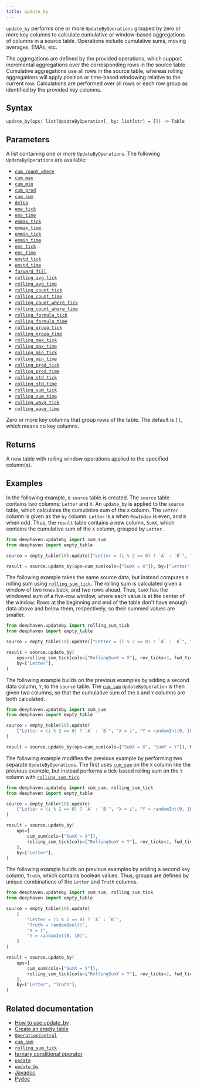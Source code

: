 ```yaml
---
title: update_by
---
```


`update_by` performs one or more `UpdateByOperations` grouped by zero or more key columns to calculate cumulative or window-based aggregations of columns in a source table. Operations include cumulative sums, moving averages, EMAs, etc.

The aggregations are defined by the provided operations, which support incremental aggregations over the corresponding rows in the source table. Cumulative aggregations use all rows in the source table, whereas rolling aggregations will apply position or time-based windowing relative to the current row. Calculations are performed over all rows or each row group as identified by the provided key columns.

## Syntax

```
update_by(ops: list[UpdateByOperation], by: list[str] = []) -> Table
```

## Parameters

<ParamTable>
<Param name="ops" type="list[UpdateByOperation]">

A list containing one or more `UpdateByOperations`. The following `UpdateByOperations` are available:

- [`cum_count_where`](./cum-count-where.md)
- [`cum_max`](./cum-max.md)
- [`cum_min`](./cum-min.md)
- [`cum_prod`](./cum-prod.md)
- [`cum_sum`](./cum-sum.md)
- [`delta`](./delta.md)
- [`ema_tick`](./ema-tick.md)
- [`ema_time`](./ema-time.md)
- [`emmax_tick`](./emmax-tick.md)
- [`emmax_time`](./emmax-time.md)
- [`emmin_tick`](./emmin-tick.md)
- [`emmin_time`](./emmin-time.md)
- [`ems_tick`](./ems-tick.md)
- [`ems_time`](./ems-time.md)
- [`emstd_tick`](./emstd-tick.md)
- [`emstd_time`](./emstd-time.md)
- [`forward_fill`](./forward-fill.md)
- [`rolling_avg_tick`](./rolling-avg-tick.md)
- [`rolling_avg_time`](./rolling-avg-time.md)
- [`rolling_count_tick`](./rolling-count-tick.md)
- [`rolling_count_time`](./rolling-count-time.md)
- [`rolling_count_where_tick`](./rolling-count-where-tick.md)
- [`rolling_count_where_time`](./rolling-count-where-time.md)
- [`rolling_formula_tick`](./rolling-formula-tick.md)
- [`rolling_formula_time`](./rolling-formula-time.md)
- [`rolling_group_tick`](./rolling-group-tick.md)
- [`rolling_group_time`](./rolling-group-time.md)
- [`rolling_max_tick`](./rolling-max-tick.md)
- [`rolling_max_time`](./rolling-max-time.md)
- [`rolling_min_tick`](./rolling-min-tick.md)
- [`rolling_min_time`](./rolling-min-time.md)
- [`rolling_prod_tick`](./rolling-prod-tick.md)
- [`rolling_prod_time`](./rolling-prod-time.md)
- [`rolling_std_tick`](./rolling-std-tick.md)
- [`rolling_std_time`](./rolling-std-time.md)
- [`rolling_sum_tick`](./rolling-sum-tick.md)
- [`rolling_sum_time`](./rolling-sum-time.md)
- [`rolling_wavg_tick`](./rolling-wavg-tick.md)
- [`rolling_wavg_time`](./rolling-wavg-time.md)

</Param>
<Param name="by" type="list[str]" optional>

Zero or more key columns that group rows of the table. The default is `[]`, which means no key columns.

</Param>
</ParamTable>

## Returns

A new table with rolling window operations applied to the specified column(s).

## Examples

In the following example, a `source` table is created. The `source` table contains two columns: `Letter` and `X`. An `update_by` is applied to the `source` table, which calculates the cumulative sum of the `X` column. The `Letter` column is given as the `by` column. `Letter` is `A` when `RowIndex` is even, and `B` when odd. Thus, the `result` table contains a new column, `SumX`, which contains the cumulative sum of the `X` column, grouped by `Letter`.

```python order=source,result
from deephaven.updateby import cum_sum
from deephaven import empty_table

source = empty_table(10).update(["Letter = (i % 2 == 0) ? `A` : `B`", "X = i"])

result = source.update_by(ops=cum_sum(cols=["SumX = X"]), by=["Letter"])
```

The following example takes the same source data, but instead computes a rolling sum using [`rolling_sum_tick`](./rolling-sum-tick.md). The rolling sum is calculated given a window of two rows back, and two rows ahead. Thus, `SumX` has the windowed sum of a five-row window, where each value is at the center of the window. Rows at the beginning and end of the table don't have enough data above and below them, respectively, so their summed values are smaller.

```python order=source,result
from deephaven.updateby import rolling_sum_tick
from deephaven import empty_table

source = empty_table(10).update(["Letter = (i % 2 == 0) ? `A` : `B`", "X = i"])

result = source.update_by(
    ops=rolling_sum_tick(cols=["RollingSumX = X"], rev_ticks=3, fwd_ticks=2),
    by=["Letter"],
)
```

The following example builds on the previous examples by adding a second data column, `Y`, to the `source` table. The [`cum_sum`](./cum-sum.md) `UpdateByOperation` is then given two columns, so that the cumulative sum of the `X` and `Y` columns are both calculated.

```python order=source,result
from deephaven.updateby import cum_sum
from deephaven import empty_table

source = empty_table(10).update(
    ["Letter = (i % 2 == 0) ? `A` : `B`", "X = i", "Y = randomInt(0, 10)"]
)

result = source.update_by(ops=cum_sum(cols=["SumX = X", "SumY = Y"]), by=["Letter"])
```

The following example modifies the previous example by performing two separate `UpdateByOperations`. The first uses [`cum_sum`](./cum-sum.md) on the `X` column like the previous example, but instead performs a tick-based rolling sum on the `Y` column with [`rolling_sum_tick`](./rolling-sum-tick.md).

```python order=source,result
from deephaven.updateby import cum_sum, rolling_sum_tick
from deephaven import empty_table

source = empty_table(10).update(
    ["Letter = (i % 2 == 0) ? `A` : `B`", "X = i", "Y = randomInt(0, 10)"]
)

result = source.update_by(
    ops=[
        cum_sum(cols=["SumX = X"]),
        rolling_sum_tick(cols=["RollingSumY = Y"], rev_ticks=2, fwd_ticks=1),
    ],
    by=["Letter"],
)
```

The following example builds on previous examples by adding a second key column, `Truth`, which contains boolean values. Thus, groups are defined by unique combinations of the `Letter` and `Truth` columns.

```python order=source,result
from deephaven.updateby import cum_sum, rolling_sum_tick
from deephaven import empty_table

source = empty_table(10).update(
    [
        "Letter = (i % 2 == 0) ? `A` : `B`",
        "Truth = randomBool()",
        "X = i",
        "Y = randomInt(0, 10)",
    ]
)

result = source.update_by(
    ops=[
        cum_sum(cols=["SumX = X"]),
        rolling_sum_tick(cols=["RollingSumY = Y"], rev_ticks=2, fwd_ticks=1),
    ],
    by=["Letter", "Truth"],
)
```

## Related documentation

- [How to use update_by](../../../how-to-guides/use-update-by.md)
- [Create an empty table](../../../how-to-guides/new-and-empty-table.md#empty_table)
- [`OperationControl`](./OperationControl.md)
- [`cum_sum`](./cum-sum.md)
- [`rolling_sum_tick`](./rolling-sum-tick.md)
- [ternary conditional operator](../../../how-to-guides/ternary-if-how-to.md)
- [`update`](../select/update.md)
- [`update_by`](./updateBy.md)
- [Javadoc](https://deephaven.io/core/javadoc/io/deephaven/api/TableOperations.html#updateBy(java.util.Collection))
- [Pydoc](/core/pydoc/code/deephaven.table.html#deephaven.table.Table.update_by)

